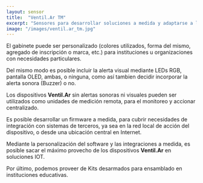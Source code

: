 ```yaml
---
layout: sensor
title:  "Ventil.Ar TM"
excerpt: "Sensores para desarrollar soluciones a medida y adaptarse a las necesidades más específicas."
image: "/images/ventil.ar_tm.jpg"
---
```


<p>
El gabinete puede ser personalizado (colores utilizados, forma del mismo, agregado de inscripción o marca, etc.) para instituciones u organizaciones con necesidades particulares.
</p>
<p>
Del mismo modo es posible incluir la alerta visual mediante LEDs RGB, pantalla OLED, ambas, o ninguna, como así tambien decidir incorporar la alerta sonora (Buzzer) o no.
</p>
<p>
Los dispositivos <b>Ventil.Ar</b> sin alertas sonoras ni visuales pueden ser utilizados como unidades de medición remota, para el monitoreo y accionar centralizado.
</p>
<p>
Es posible desarrollar un firmware a medida, para cubrir necesidades de integración con sistemas de terceros, ya sea en la red local de acción del dispositivo, o desde una ubicación central en Internet.
</p>
<p>
Mediante la personalización del software y las integraciones a medida, es posible sacar el máximo provecho de los dispositivos <b>Ventil.Ar</b> en soluciones IOT.
</p>
<p>
Por último, podemos proveer de Kits desarmados para ensamblado en instituciones educativas.
</p>
